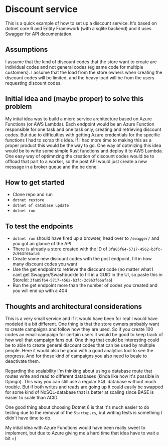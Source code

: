 # Discount service

This is a quick example of how to set up a discount service. It's based on dotnet core 6 and Entity Framework (with a sqlite backend) and it uses Swagger for API documentation.

## Assumptions

I assume that the kind of discount codes that the store want to create are individual codes and not general codes (eg same code for multiple customers).
I assume that the load from the store owners when creating the discount codes will be limited, and the heavy load will be from the users requesting discount codes.

## Initial idea and (maybe proper) to solve this problem

My intial idea was to build a micro service architecture based on Azure Functions (or AWS Lambda). Each endpoint would be an Azure Function responsible for one task and one task only, creating and retrieving discount codes. But due to difficulties with getting Azure credentials for the specific functions I had to scrap this idea. If I had more time to making this as a proper product this would be the way to go.
One way of optmizing this idea would be to write some simple Rust functions and deploy it to AWS Lambda.
One easy way of optimnzing the creation of discount codes would be to offload that part to a worker, so the post API would just create a new message in a broker queue and the be done.

## How to get started

* Clone repo and run
* `dotnet restore`
* `dotnet ef database update`
* `dotnet run`

## To test the endpoints

* `dotnet run` should have fired up a browser, head over to `/swagger/` and you got an glance of the API.
* There is already a store created with the ID of `3fa85f64-5717-4562-b3fc-2c963f66afa6`
* Create some new discount codes with the post endpoint, fill in how many discount codes you want
* Use the get endpoint to retrieve the discount code (no matter what I cant get Swagger/Swashbuckle to fill in a GUID in the UI, so paste this in StoreId: `3fa85f64-5717-4562-b3fc-2c963f66afa6`)
* Run the get endpoint more than the number of codes you created and you will end up with a 404

## Thoughts and architectural considerations

This is a very small service and if it would have been for real I would have modeled it a bit different. One thing is that the store owners probably want to create campaigns and follow how they are used. So if you create 100 codes an email campaign for certain users it would be good to keep track of how well that campaign fans out.
One thing that could be interesting could be to able to create general discount codes that can be used by multiple people. Here it would also be good with a good analytics tool to see the progress. And for those kind of campaigns you also need to beale to deactivate them.

Regarding the scalability I'm thinking about using a database route that routes write and read to different databases (kinda like how it's possible in Django). This way you can still use a regular SQL database without much trouble. But if both writes and reads are going up it could easily be swapped for some kind of NoSQL-database that is better at scaling since BASE is easier to scale than ACID.

One good thing about choosing Dotnet 6 is that it's much easier to do testing due to the removal of the `Startup.cs`, but writing tests is something I didn't have time to do.

My intial idea with Azure Functions would have been really sweet to implement, but due to Azure giving me a hard time that idea have to wait a bit =)

